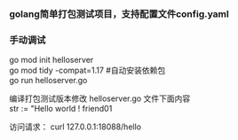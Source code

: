 ### golang简单打包测试项目，支持配置文件config.yaml
### 手动调试
go mod init helloserver  
go mod tidy -compat=1.17    #自动安装依赖包  
go run helloserver.go  

编译打包测试版本修改 helloserver.go 文件下面内容  
str := "Hello world ! friend01  

访问请求： curl 127.0.0.1:18088/hello
